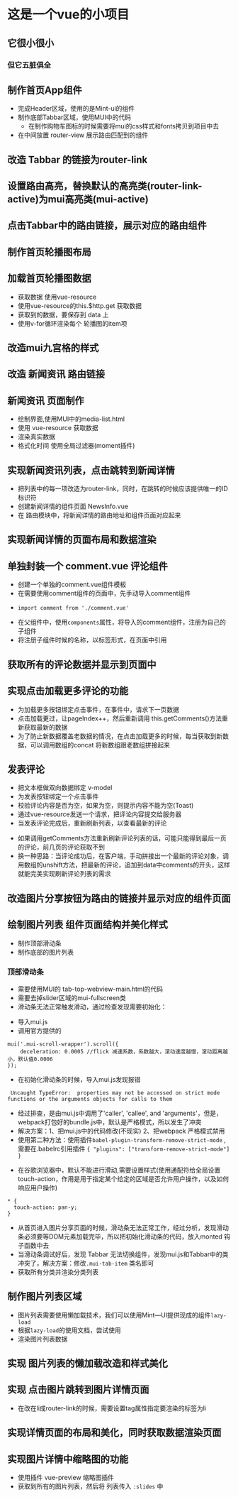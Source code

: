 # 这是一个vue的小项目

## 它很小很小

### 但它五脏俱全



## 制作首页App组件
+ 完成Header区域，使用的是Mint-ui的组件
+ 制作底部Tabbar区域，使用MUI中的代码
  - 在制作购物车图标的时候需要将mui的css样式和fonts拷贝到项目中去
+ 在中间放置 router-view 展示路由匹配到的组件

## 改造 Tabbar 的链接为router-link

## 设置路由高亮，替换默认的高亮类(router-link-active)为mui高亮类(mui-active)

## 点击Tabbar中的路由链接，展示对应的路由组件

## 制作首页轮播图布局

## 加载首页轮播图数据
+ 获取数据 使用vue-resource
+ 使用vue-resource的this.$http.get 获取数据
+ 获取到的数据，要保存到 data 上
+ 使用v-for循环渲染每个 轮播图的item项

## 改造mui九宫格的样式

## 改造 新闻资讯 路由链接

## 新闻资讯 页面制作
+ 绘制界面,使用MUI中的media-list.html
+ 使用 vue-resource 获取数据
+ 渲染真实数据
+ 格式化时间 使用全局过滤器(moment插件)

## 实现新闻资讯列表，点击跳转到新闻详情
+ 把列表中的每一项改造为router-link，同时，在跳转的时候应该提供唯一的ID标识符
+ 创建新闻详情的组件页面 NewsInfo.vue
+ 在 路由模块中，将新闻详情的路由地址和组件页面对应起来

## 实现新闻详情的页面布局和数据渲染

## 单独封装一个 comment.vue 评论组件
+ 创建一个单独的comment.vue组件模板
+ 在需要使用comment组件的页面中，先手动导入comment组件
- `import comment from './comment.vue'`
+ 在父组件中，使用`components`属性，将导入的comment组件，注册为自己的子组件
+ 将注册子组件时候的名称，以标签形式，在页面中引用

## 获取所有的评论数据并显示到页面中

## 实现点击加载更多评论的功能
+ 为加载更多按钮绑定点击事件，在事件中，请求下一页数据
+ 点击加载更过，让pageIndex++，然后重新调用 this.getComments()方法重新获取最新的数据
+ 为了防止新数据覆盖老数据的情况，在点击加载更多的时候，每当获取到新数据，可以调用数组的concat 将新数组跟老数组拼接起来

## 发表评论
+ 把文本框做双向数据绑定 v-model
+ 为发表按钮绑定一个点击事件
+ 校验评论内容是否为空，如果为空，则提示内容不能为空(Toast)
+ 通过vue-resource发送一个请求，把评论内容提交给服务器
+ 当发表评论完成后，重新刷新列表，以查看最新的评论
- 如果调用getComments方法重新刷新评论列表的话，可能只能得到最后一页的评论，前几页的评论获取不到
- 换一种思路：当评论成功后，在客户端，手动拼接出一个最新的评论对象，调用数组的unshift方法，把最新的评论，追加到data中comments的开头，这样就能完美实现刷新评论列表的需求

## 改造图片分享按钮为路由的链接并显示对应的组件页面

## 绘制图片列表 组件页面结构并美化样式
+ 制作顶部滑动条
+ 制作底部的图片列表

### 顶部滑动条
+ 需要使用MUI的 tab-top-webview-main.html的代码
+ 需要去掉slider区域的mui-fullscreen类
+ 滑动条无法正常触发滑动，通过检查发现需要初始化：
- 导入mui.js
- 调用官方提供的
```
mui('.mui-scroll-wrapper').scroll({
	deceleration: 0.0005 //flick 减速系数，系数越大，滚动速度越慢，滚动距离越小，默认值0.0006
});
```
+ 在初始化滑动条的时候，导入mui.js发现报错
```
 Uncaught TypeError:  properties may not be accessed on strict mode functions or the arguments objects for calls to them
```
- 经过排查，是由mui.js中调用了'caller', 'callee', and 'arguments'，但是，webpack打包好的bundle.js中，默认是严格模式，所以发生了冲突
- 解决方案：1、把mui.js中的代码修改(不现实) 2、把webpack 严格模式禁用
- 使用第二种方法：使用插件`babel-plugin-transform-remove-strict-mode`
,需要在.babelrc引用插件
`{
  "plugins": ["transform-remove-strict-mode"]
}`

+ 在谷歌浏览器中，默认不能进行滑动,需要设置样式(使用通配符给全局设置touch-action，作用是用于指定某个给定的区域是否允许用户操作，以及如何响应用户操作)
```
* {
  touch-action: pan-y;
}
```
+ 从首页进入图片分享页面的时候，滑动条无法正常工作，经过分析，发现滑动条必须要等DOM元素加载完毕，所以把初始化滑动条的代码，放入monted 钩子函数中去
+ 当滑动条调试好后，发现 Tabbar 无法切换组件，发现mui.js和Tabbar中的类冲突了，解决方案：修改`.mui-tab-item` 类名即可
+ 获取所有分类并渲染分类列表

## 制作图片列表区域
+ 图片列表需要使用懒加载技术，我们可以使用Mint—UI提供现成的组件`lazy-load`
+ 根据`lazy-load`的使用文档，尝试使用
+ 渲染图片列表数据

## 实现 图片列表的懒加载改造和样式美化

## 实现 点击图片跳转到图片详情页面
+ 在改在li成router-link的时候，需要设置tag属性指定要渲染的标签为li

## 实现详情页面的布局和美化，同时获取数据渲染页面

## 实现图片详情中缩略图的功能
+ 使用插件 vue-preview 缩略图插件
+ 获取到所有的图片列表，然后将 列表传入 `:slides` 中

